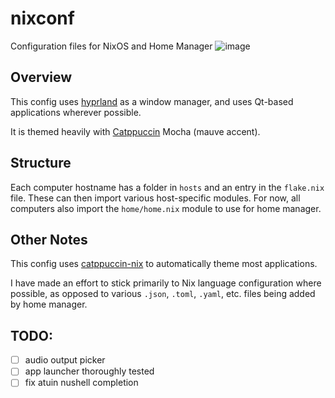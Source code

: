 # nixconf

Configuration files for NixOS and Home Manager
![image](https://github.com/user-attachments/assets/7e27dec8-1485-4878-88d9-a9dbe81463a1)

## Overview

This config uses [hyprland](https://hyprland.org/) as a window manager, and uses Qt-based applications wherever possible.

It is themed heavily with [Catppuccin](https://catppuccin.com/) Mocha (mauve accent).

## Structure

Each computer hostname has a folder in `hosts` and an entry in the `flake.nix` file. These can then import various host-specific modules.
For now, all computers also import the `home/home.nix` module to use for home manager.

## Other Notes

This config uses [catppuccin-nix](https://github.com/catppuccin/nix) to automatically theme most applications.

I have made an effort to stick primarily to Nix language configuration where possible, as opposed to various `.json`, `.toml`, `.yaml`, etc. files being added by home manager.

## TODO:

- [ ] audio output picker
- [ ] app launcher thoroughly tested
- [ ] fix atuin nushell completion
